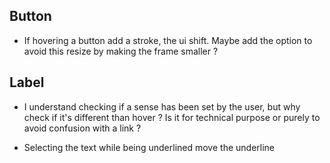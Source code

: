 ## Button

- If hovering a button add a stroke, the ui shift. Maybe add the option to avoid this resize by making the frame smaller ?

## Label

- I understand checking if a sense has been set by the user, but why check if it's different than hover ? Is it for technical purpose or purely to avoid confusion with a link ?

- Selecting the text while being underlined move the underline
